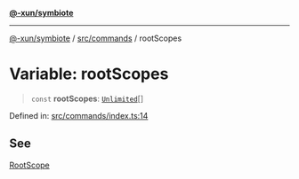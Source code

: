 [**@-xun/symbiote**](../../../README.md)

***

[@-xun/symbiote](../../../README.md) / [src/commands](../README.md) / rootScopes

# Variable: rootScopes

> `const` **rootScopes**: [`Unlimited`](../../configure/enumerations/UnlimitedGlobalScope.md#unlimited)[]

Defined in: [src/commands/index.ts:14](https://github.com/Xunnamius/symbiote/blob/15958ef64db3e6bbd3a724cff425dee47b08713b/src/commands/index.ts#L14)

## See

[RootScope](../../configure/enumerations/UnlimitedGlobalScope.md)
